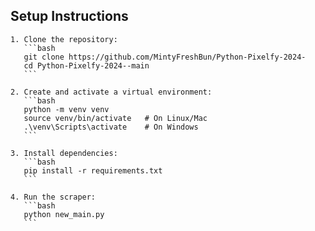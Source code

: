 ## Setup Instructions

    1. Clone the repository:
       ```bash
       git clone https://github.com/MintyFreshBun/Python-Pixelfy-2024-
       cd Python-Pixelfy-2024--main
       ```

    2. Create and activate a virtual environment:
       ```bash
       python -m venv venv
       source venv/bin/activate   # On Linux/Mac
       .\venv\Scripts\activate    # On Windows
       ```

    3. Install dependencies:
       ```bash
       pip install -r requirements.txt
       ```

    4. Run the scraper:
       ```bash
       python new_main.py
       ```
